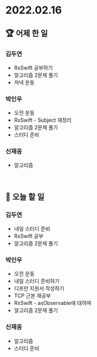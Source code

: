 # 2022.02.16

## 🏆 어제 한 일

### 김두연

- RxSwift 공부하기
- 알고리즘 2문제 풀기
- 저녁 운동

### 박인우

- 오전 운동
- RxSwift - Subject 재정리
- 알고리즘 2문제 풀기
- 스터디 준비

### 신재웅

- 알고리즘

<br/>

## 🎯 오늘 할 일

### 김두연

- 내일 스터디 준비
- RxSwift 공부
- 알고리즘 2문제 풀기

### 박인우

- 오전 운동
- 내일 스터디 준비하기
- 디프만 지원서 작성하기
- TCP 근본 재공부
- RxSwift - asObservable에 대하여
- 알고리즘 2문제 풀기

### 신재웅

- 알고리즘
- 스터디 준비

<br/>
